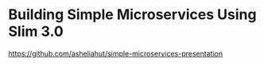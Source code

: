 # Building Simple Microservices Using Slim 3.0

https://github.com/asheliahut/simple-microservices-presentation 



